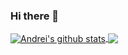### Hi there 👋
<a href="https://github.com/awibox">
  <img align="center" src="https://github-readme-stats.vercel.app/api?username=awibox&show_icons=true&include_all_commits=true&count_private=true&hide_border=true" alt="Andrei's github stats" />
</a>
<a href="https://github.com/awibox">
  <img align="center" src="https://github-readme-stats.vercel.app/api/top-langs/?username=awibox&layout=compact&langs_count=8&hide_border=true" />
</a>

<!--
**awibox/awibox** is a ✨ _special_ ✨ repository because its `README.md` (this file) appears on your GitHub profile.

Here are some ideas to get you started:

- 🔭 I’m currently working on ...
- 🌱 I’m currently learning ...
- 👯 I’m looking to collaborate on ...
- 🤔 I’m looking for help with ...
- 💬 Ask me about ...
- 📫 How to reach me: ...
- 😄 Pronouns: ...
- ⚡ Fun fact: ...
-->
